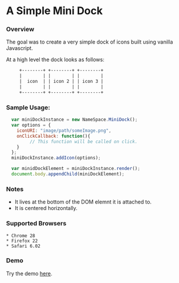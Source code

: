 A Simple Mini Dock
===

### Overview
The goal was to create a very simple dock of icons built using vanilla Javascript.

At a high level the dock looks as follows:
  ```html
       +--------+ +--------+ +--------+
       |        | |        | |        |
       |  icon  | | icon 2 | | icon 3 |
       |        | |        | |        |
       +--------+ +--------+ +--------+
   ```


### Sample Usage:

  ```javascript
    var miniDockInstance = new NameSpace.MiniDock();
    var options = {
      iconURI: "image/path/someImage.png",
      onClickCallback: function(){
           // This function will be called on click.
      }
    };
    miniDockInstance.addIcon(options);

    var minidDockElement = miniDockInstance.render();
    document.body.appendChild(miniDockElement);
  ```

### Notes

 - It lives at the bottom of the DOM elemnt it is attached to.
 - It is centered horizontally.

### Supported Browsers
    * Chrome 28
    * Firefox 22
    * Safari 6.02


### Demo
   Try the demo [here](http://jasoncbautista.github.io/miniDock/).
